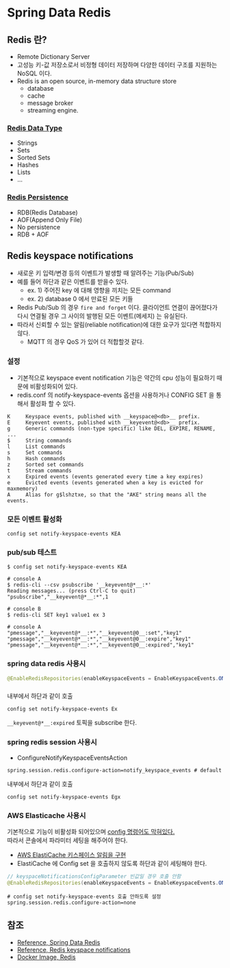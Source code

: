 # Spring Data Redis

## Redis 란?

- Remote Dictionary Server
- 고성능 키-값 저장소로서 비정형 데이터 저장하며 다양한 데이터 구조를 지원하는 NoSQL 이다.
- Redis is an open source, in-memory data structure store
  - database
  - cache
  - message broker
  - streaming engine.

### [Redis Data Type](https://redis.io/docs/data-types/)

- Strings
- Sets
- Sorted Sets
- Hashes
- Lists
- ...

### [Redis Persistence](https://redis.io/docs/management/persistence/)

- RDB(Redis Database)
- AOF(Append Only File)
- No persistence
- RDB + AOF

## Redis keyspace notifications

- 새로운 키 입력/변경 등의 이벤트가 발생할 때 알려주는 기능(Pub/Sub)
- 예를 들어 하단과 같은 이벤트를 받을수 있다.
  - ex. 1) 주어진 key 에 대해 영향을 끼치는 모든 command
  - ex. 2) database 0 에서 만료된 모든 키들
- Redis Pub/Sub 의 경우 `fire and forget` 이다. 클라이언트 연결이 끊어졌다가  
  다시 연결될 경우 그 사이의 발행된 모든 이벤트(메세지) 는 유실된다.
- 따라서 신뢰할 수 있는 알림(reliable notification)에 대한 요구가 있다면 적합하지 않다.
  - MQTT 의 경우 QoS 가 있어 더 적합할것 같다.

### 설정

- 기본적으로 keyspace event notification 기능은 약간의 cpu 성능이 필요하기 때문에 비활성화되어 있다.
- redis.conf 의 notify-keyspace-events 옵션을 사용하거나 CONFIG SET 을 통해서 활성화 할 수 있다.

```text
K     Keyspace events, published with __keyspace@<db>__ prefix.
E     Keyevent events, published with __keyevent@<db>__ prefix.
g     Generic commands (non-type specific) like DEL, EXPIRE, RENAME, ...
$     String commands
l     List commands
s     Set commands
h     Hash commands
z     Sorted set commands
t     Stream commands
x     Expired events (events generated every time a key expires)
e     Evicted events (events generated when a key is evicted for maxmemory)
A     Alias for g$lshztxe, so that the "AKE" string means all the events.
```

### 모든 이벤트 활성화

```shell
config set notify-keyspace-events KEA
```

### pub/sub 테스트

```shell
$ config set notify-keyspace-events KEA

# console A
$ redis-cli --csv psubscribe '__keyevent@*__:*'
Reading messages... (press Ctrl-C to quit)
"psubscribe","__keyevent@*__:*",1

# console B
$ redis-cli SET key1 value1 ex 3

# console A
"pmessage","__keyevent@*__:*","__keyevent@0__:set","key1"
"pmessage","__keyevent@*__:*","__keyevent@0__:expire","key1"
"pmessage","__keyevent@*__:*","__keyevent@0__:expired","key1"
```

### spring data redis 사용시

```java
@EnableRedisRepositories(enableKeyspaceEvents = EnableKeyspaceEvents.ON_STARTUP)
```

### 

내부에서 하단과 같이 호출

```shell
config set notify-keyspace-events Ex
```

`__keyevent@*__:expired` 토픽을 subscribe 한다.

### spring redis session 사용시

- ConfigureNotifyKeyspaceEventsAction

```properties
spring.session.redis.configure-action=notify_keyspace_events # default
```

내부에서 하단과 같이 호출

```shell
config set notify-keyspace-events Egx
```

### AWS Elasticache 사용시

기본적으로 기능이 비활성화 되어있으며 [config 명령어도 막혀있다.](https://docs.aws.amazon.com/AmazonElastiCache/latest/red-ug/RestrictedCommands.html)   
따라서 콘솔에서 파라미터 세팅을 해주어야 한다.

- [AWS ElastiCache 키스페이스 알림을 구현](https://aws.amazon.com/ko/premiumsupport/knowledge-center/elasticache-redis-keyspace-notifications/)
- ElastiCache 에 Config set 을 호출하지 않도록 하단과 같이 세팅해야 한다.

```java
// keyspaceNotificationsConfigParameter 빈값일 경우 호출 안함 
@EnableRedisRepositories(enableKeyspaceEvents = EnableKeyspaceEvents.ON_STARTUP, keyspaceNotificationsConfigParameter = "")
```

```properties
# config set notify-keyspace-events 호출 안하도록 설정 
spring.session.redis.configure-action=none
```

## 참조

- [Reference, Spring Data Redis](https://docs.spring.io/spring-data/redis/docs/current/reference/html)
- [Reference, Redis keyspace notifications](https://redis.io/docs/manual/keyspace-notifications/)
- [Docker Image, Redis](https://hub.docker.com/_/redis)
